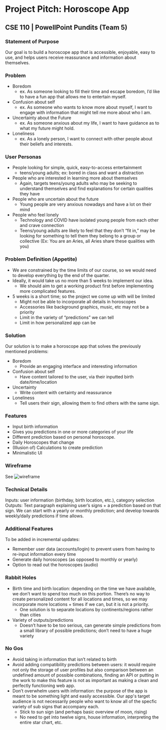 # Project Pitch: Horoscope App

## CSE 110 | PowellPoint Pundits (Team 5)

### Statement of Purpose
Our goal is to build a horoscope app that is accessible, enjoyable, easy to use, and helps users receive reassurance and information about themselves.  

### Problem
- Boredom
  - ex. As someone looking to fill their time and escape boredom, I’d like to have a fun app that allows me to entertain myself.
- Confusion about self
  - ex. As someone who wants to know more about myself, I want to engage with information that might tell me more about who I am.
- Uncertainty about the Future
  - ex. As someone anxious about my life, I want to have guidance as to what my future might hold.
- Loneliness
  - ex. As a lonely person, I want to connect with other people about their beliefs and interests.

### User Personas
- People looking for simple, quick, easy-to-access entertainment
  - teens/young adults; ex: bored in class and want a distraction
- People who are interested in learning more about themselves
  - Again, targets teens/young adults who may be seeking to understand themselves and find explanations for certain qualities they have
- People who are uncertain about the future
  - Young people are very anxious nowadays and have a lot on their mind
- People who feel lonely
  - Technology and COVID have isolated young people from each other and crave connection
  - Teens/young adults are likely to feel that they don’t “fit in,” may be looking for something to tell them they belong to a group or collective (Ex: You are an Aries, all Aries share these qualities with you)

### Problem Definition (Appetite)
- We are constrained by the time limits of our course, so we would need to develop everything by the end of the quarter.
- Ideally, it would take us no more than 5 weeks to implement our idea.
  - We should aim to get a working product first before implementing more complicated features.
- 5 weeks is a short time; so the project we come up with will be limited
  - Might not be able to incorporate all details in horoscopes
  - Accessories like background graphics, music, etc may not be a priority
  - Limit in the variety of “predictions” we can tell
  - Limit in how personalized app can be

### Solution
Our solution is to make a horoscope app that solves the previously mentioned problems:
- Boredom
  - Provide an engaging interface and interesting information
- Confusion about self
  - Have content tailored to the user, via their inputted birth date/time/location
- Uncertainty
  - Write content with certainty and reassurance
- Loneliness
  - Tell users their sign, allowing them to find others with the same sign.

### Features
- Input birth information
- Gives you predictions in one or more categories of your life
- Different prediction based on personal horoscope.
- Daily Horoscopes that change
- (Illusion of) Calculations to create prediction 
- Minimalistic UI

### Wireframe
See ![wireframe](/specs/interface/wireframes/wireframes.png)

### Technical Details
Inputs: user information (birthday, birth location, etc.), category selection
Outputs: Text paragraph explaining user’s signs + a prediction based on that sign. We can start with a yearly or monthly prediction; and develop towards weekly/daily predictions if time allows.

### Additional Features
To be added in incremental updates:
- Remember user data (accounts/login) to prevent users from having to re-input information every time
- Generate daily horoscopes (as opposed to monthly or yearly)
- Option to read out the horoscopes (audio)

### Rabbit Holes
- Birth time and birth location: depending on the time we have available, we don’t want to spend too much on this portion. There’s no way to create personalized content for all locations and times, so we may incorporate more locations + times if we can, but it is not a priority.
  - One solution is to separate locations by continents/regions rather than cities
- Variety of outputs/predictions
  - Doesn’t have to be too serious, can generate simple predictions from a small library of possible predictions; don’t need to have a huge variety

### No Gos
- Avoid taking in information that isn’t related to birth
- Avoid adding compatibility predictions between users: it would require not only the storage of user profiles but also comparison between an undefined amount of possible combinations, finding an API or putting in the work to make this feature is not as important as making a clean and perfectly functioning web app.
- Don’t overwhelm users with information: the purpose of the app is meant to be something light and easily accessible. Our app's target audience is not necessarily people who want to know all of the specfic variety of sub signs that accompany each.
  - Stick to sun sign (and perhaps basic overview of moon, rising)
  - No need to get into twelve signs, house information, interpreting the entire star chart, etc.
